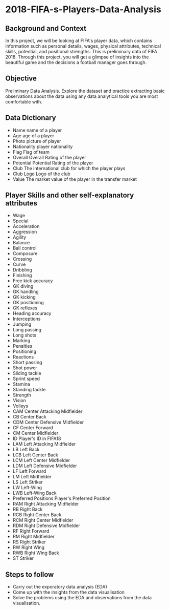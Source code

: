 # 2018-FIFA-s-Players-Data-Analysis

## Background and Context
In this project, we will be looking at FIFA's player data, which contains information such as personal details, wages, physical attributes, technical skills, potential, and positional strengths. This is preliminary data of FIFA 2018. Through this project, you will get a glimpse of insights into the beautiful game and the decisions a football manager goes through.

## Objective
Preliminary Data Analysis. Explore the dataset and practice extracting basic observations about the data using any data analytical tools you are most comfortable with.

## Data Dictionary

- Name name of a player
- Age age of a player
- Photo picture of player
- Nationality player nationality
- Flag Flag of team
- Overall Overall Rating of the player
- Potential Potential Rating of the player
- Club The international club for which the player plays
- Club Logo Logo of the club
- Value The market value of the player in the transfer market
## Player Skills and other self-explanatory attributes
- Wage
- Special
- Acceleration
- Aggression
- Agility
- Balance
- Ball control
- Composure
- Crossing
- Curve
- Dribbling
- Finishing
- Free kick accuracy
- GK diving
- GK handling
- GK kicking
- GK positioning
- GK reflexes
- Heading accuracy
- Interceptions
- Jumping
- Long passing
- Long shots
- Marking
- Penalties
- Positioning
- Reactions
- Short passing
- Shot power
- Sliding tackle
- Sprint speed
- Stamina
- Standing tackle
- Strength
- Vision
- Volleys
- CAM Center Attacking Midfielder
- CB Center Back
- CDM Center Defensive Midfielder
- CF Center Forward
- CM Center Midfielder
- ID Player's ID in FIFA18
- LAM Left Attacking Midfielder
- LB Left Back
- LCB Left Center Back
- LCM Left Center Midfielder
- LDM Left Defensive Midfielder
- LF Left Forward
- LM Left Midfielder
- LS Left Striker
- LW Left-Wing
- LWB Left-Wing Back
- Preferred Positions Player's Preferred Position
- RAM Right Attacking Midfielder
- RB Right Back
- RCB Right Center Back
- RCM Right Center Midfielder
- RDM Right Defensive Midfielder
- RF Right Forward
- RM Right Midfielder
- RS Right Striker
- RW Right Wing
- RWB Right Wing Back
- ST Striker
## Steps to follow
- Carry out the exporatory data analysis (EDA)
- Come up with the insights from the data visualisation
- Solve the problems using the EDA and observations from the data visualisation.

